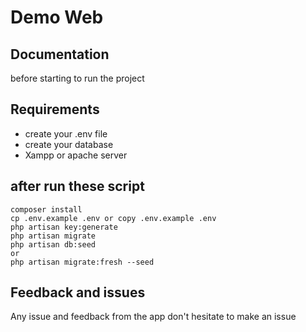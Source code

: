 # Demo Web


## Documentation

before starting to run the project


## Requirements

- create your .env file 
- create your database
- Xampp or apache server

## after run these script 

    composer install
    cp .env.example .env or copy .env.example .env
    php artisan key:generate
    php artisan migrate
    php artisan db:seed
    or
    php artisan migrate:fresh --seed

## Feedback and issues

Any issue and feedback from the app don't hesitate to make an issue
